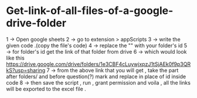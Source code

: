 # Get-link-of-all-files-of-a-google-drive-folder

1 -> Open google sheets 
2 -> go to extension > appScripts 
3 -> write the given code .(copy the file's code)
4 -> replace the "<id>" with your folder's id 
5 -> for folder's id get the link of that folder from drive 
6 -> which would look like this https://drive.google.com/drive/folders/1e3CBF4cLuywjxpzJ1tSjAEk0f9p3QRkS?usp=sharing
7 -> from the above link that you will get , take the part after folders/ and before question(?) mark and replace in place of id inside code
8 -> then save the script , run , grant permission and voila , all the links will be exported to the excel file .
